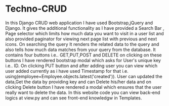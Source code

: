 # Techno-CRUD
In this Django CRUD web application I have used Bootstrap,jQuery and Django.
It gives the additional functionality as I have provided a Search Bar , Page selector which limits how much data you want to visit in a user list and also provided paginator for
viewing next page list with previous and next icons.
On searching the query It renders the related data to the query and also tells how much data matches from your query from the database.
It contains four buttons i.e.. GET,PUT,POST and DELETE on clicking on these buttons I have rendered bootstrap modal which asks for User's unique key i.e.. ID.
On clicking PUT button and after adding user you can view which user added currently as i have used Timestamp for that i.e. using(employee=Employee.objects.latest('created')).
User can updated the data,Get the data by providing key and can Delete his/her data and on clicking Delete button I have rendered a modal which ensures that the user really want 
to delete the data.
In this website code you can view back-end logics at view.py and can see front-end knowledgw in Templates.
